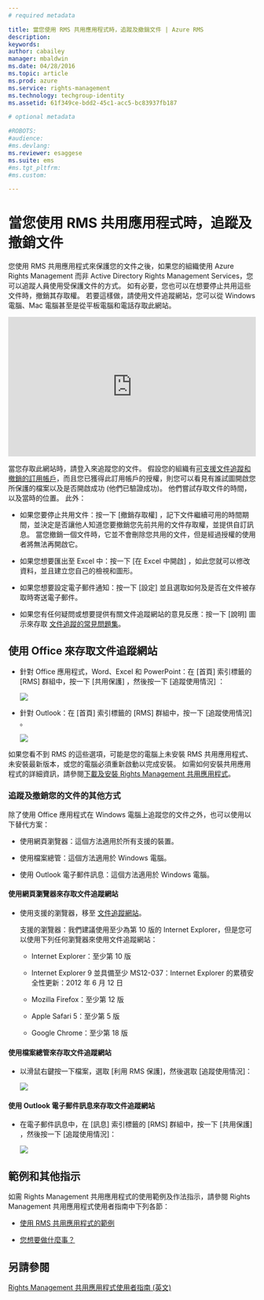 ```yaml
---
# required metadata

title: 當您使用 RMS 共用應用程式時，追蹤及撤銷文件 | Azure RMS
description:
keywords:
author: cabailey
manager: mbaldwin
ms.date: 04/28/2016
ms.topic: article
ms.prod: azure
ms.service: rights-management
ms.technology: techgroup-identity
ms.assetid: 61f349ce-bdd2-45c1-acc5-bc83937fb187

# optional metadata

#ROBOTS:
#audience:
#ms.devlang:
ms.reviewer: esaggese
ms.suite: ems
#ms.tgt_pltfrm:
#ms.custom:

---
```


# 當您使用 RMS 共用應用程式時，追蹤及撤銷文件
您使用 RMS 共用應用程式來保護您的文件之後，如果您的組織使用 Azure Rights Management 而非 Active Directory Rights Management Services，您可以追蹤人員使用受保護文件的方式。 如有必要，您也可以在想要停止共用這些文件時，撤銷其存取權。 若要這樣做，請使用文件追蹤網站，您可以從 Windows 電腦、Mac 電腦甚至是從平板電腦和電話存取此網站。

<div style="padding-top: 56.25%; position: relative; width: 100%;">
<iframe style="position: absolute;top: 0;left: 0;right: 0;bottom: 0;" width="100%" height="100%" src="https://channel9.msdn.com/Series/Information-Protection/Azure-RMS-Document-Tracking-and-Revocation/player" frameborder="0" allowfullscreen></iframe>
</div>

當您存取此網站時，請登入來追蹤您的文件。 假設您的組織有[可支援文件追蹤和撤銷的訂用帳戶](https://technet.microsoft.com/dn858608.aspx)，而且您已獲得此訂用帳戶的授權，則您可以看見有誰試圖開啟您所保護的檔案以及是否開啟成功 (他們已驗證成功)。 他們嘗試存取文件的時間，以及當時的位置。 此外：

-   如果您要停止共用文件：按一下 [撤銷存取權] ，記下文件繼續可用的時間期間，並決定是否讓他人知道您要撤銷您先前共用的文件存取權，並提供自訂訊息。 當您撤銷一個文件時，它並不會刪除您共用的文件，但是經過授權的使用者將無法再開啟它。

-   如果您想要匯出至 Excel 中：按一下 [在 Excel 中開啟] ，如此您就可以修改資料，並且建立您自己的檢視和圖形。

-   如果您想要設定電子郵件通知：按一下 [設定]  並且選取如何及是否在文件被存取時寄送電子郵件。

-   如果您有任何疑問或想要提供有關文件追蹤網站的意見反應：按一下 [說明] 圖示來存取 [文件追蹤的常見問題集](http://go.microsoft.com/fwlink/?LinkId=523977)。

## 使用 Office 來存取文件追蹤網站

-   針對 Office 應用程式，Word、Excel 和 PowerPoint：在 [首頁]  索引標籤的 [RMS]  群組中，按一下 [共用保護] ，然後按一下 [追蹤使用情況] ：

    ![](../media/ADRMS_MSRMSApp_OfficeToolbarTrackUsage.png)

-   針對 Outlook：在 [首頁]  索引標籤的 [RMS]   群組中，按一下 [追蹤使用情況] 。

    ![](../media/ADRMS_MSRMSApp_OutlookTrackUsage.png)

如果您看不到 RMS 的這些選項，可能是您的電腦上未安裝 RMS 共用應用程式、未安裝最新版本，或您的電腦必須重新啟動以完成安裝。 如需如何安裝共用應用程式的詳細資訊，請參閱[下載及安裝 Rights Management 共用應用程式](install-sharing-app.md)。

### 追蹤及撤銷您的文件的其他方式
除了使用 Office 應用程式在 Windows 電腦上追蹤您的文件之外，也可以使用以下替代方案：

-   使用網頁瀏覽器：這個方法適用於所有支援的裝置。

-   使用檔案總管：這個方法適用於 Windows 電腦。

-   使用 Outlook 電子郵件訊息：這個方法適用於 Windows 電腦。

#### 使用網頁瀏覽器來存取文件追蹤網站

-   使用支援的瀏覽器，移至 [文件追蹤網站](http://go.microsoft.com/fwlink/?LinkId=529562)。

    支援的瀏覽器：我們建議使用至少為第 10 版的 Internet Explorer，但是您可以使用下列任何瀏覽器來使用文件追蹤網站：

    -   Internet Explorer：至少第 10 版

    -   Internet Explorer 9 並具備至少 MS12-037：Internet Explorer 的累積安全性更新：2012 年 6 月 12 日

    -   Mozilla Firefox：至少第 12 版

    -   Apple Safari 5：至少第 5 版

    -   Google Chrome：至少第 18 版

#### 使用檔案總管來存取文件追蹤網站

-   以滑鼠右鍵按一下檔案，選取 [利用 RMS 保護]，然後選取 [追蹤使用情況]：

    ![](../media/ADRMS_MSRMSApp_ExplorerTrackUsage.png)

#### 使用 Outlook 電子郵件訊息來存取文件追蹤網站

-   在電子郵件訊息中，在 [訊息]  索引標籤的 [RMS]   群組中，按一下 [共用保護] ，然後按一下 [追蹤使用情況]：

    ![](../media/ADRMS_MSRMSApp_OutlookMessageTrackUsage.png)

## 範例和其他指示
如需 Rights Management 共用應用程式的使用範例及作法指示，請參閱 Rights Management 共用應用程式使用者指南中下列各節：

-   [使用 RMS 共用應用程式的範例](sharing-app-user-guide.md#examples-for-using-the-rms-sharing-application)

-   [您想要做什麼事？](sharing-app-user-guide.md##what-do-you-want-to-do-)

## 另請參閱
[Rights Management 共用應用程式使用者指南 (英文)](sharing-app-user-guide.md)



<!--HONumber=Apr16_HO4-->


